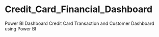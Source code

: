 # Credit_Card_Financial_Dashboard
Power BI Dashboard
Credit Card Transaction and Customer Dashboard using Power BI
